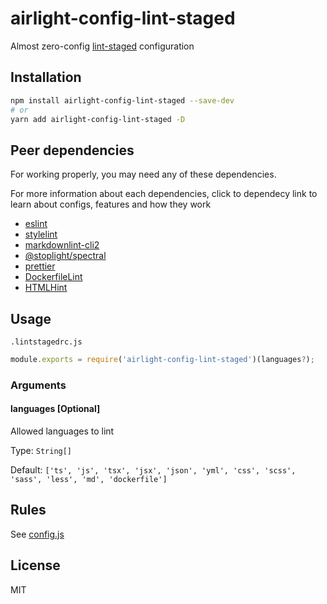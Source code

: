 # airlight-config-lint-staged

Almost zero-config [lint-staged](https://github.com/okonet/lint-staged) configuration

## Installation

```bash
npm install airlight-config-lint-staged --save-dev
# or
yarn add airlight-config-lint-staged -D
```

## Peer dependencies

For working properly, you may need any of these dependencies.

For more information about each dependencies, click to dependecy link to learn about configs, features and how they work

- [eslint](http://eslint.org)
- [stylelint](https://stylelint.io)
- [markdownlint-cli2](https://github.com/DavidAnson/markdownlint-cli2)
- [@stoplight/spectral](https://github.com/stoplightio/spectral)
- [prettier](https://prettier.io)
- [DockerfileLint](https://github.com/replicatedhq/dockerfilelint)
- [HTMLHint](https://github.com/htmlhint/HTMLHint)

## Usage

`.lintstagedrc.js`

```js
module.exports = require('airlight-config-lint-staged')(languages?);
```

### Arguments

#### **languages** [Optional]

Allowed languages to lint

Type: `String[]`

Default: `['ts', 'js', 'tsx', 'jsx', 'json', 'yml', 'css', 'scss', 'sass', 'less', 'md', 'dockerfile']`

## Rules

See [config.js](./config.js)

## License

MIT
